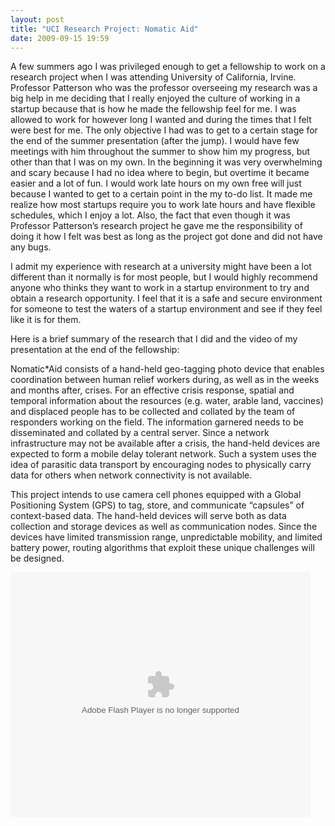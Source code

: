 ```yaml
---
layout: post
title: "UCI Research Project: Nomatic Aid"
date: 2009-09-15 19:59
---
```


A few summers ago I was privileged enough to get a fellowship to work on
a research project when I was attending University of California,
Irvine. Professor Patterson who was the professor overseeing my research
was a big help in me deciding that I really enjoyed the culture of
working in a startup because that is how he made the fellowship feel for
me. I was allowed to work for however long I wanted and during the times
that I felt were best for me. The only objective I had was to get to a
certain stage for the end of the summer presentation (after the jump). I
would have few meetings with him throughout the summer to show him my
progress, but other than that I was on my own. In the beginning it was
very overwhelming and scary because I had no idea where to begin, but
overtime it became easier and a lot of fun. I would work late hours on
my own free will just because I wanted to get to a certain point in the
my to-do list. It made me realize how most startups require you to work
late hours and have flexible schedules, which I enjoy a lot. Also, the
fact that even though it was Professor Patterson’s research project he
gave me the responsibility of doing it how I felt was best as long as
the project got done and did not have any bugs.

I admit my experience with research at a university might have been a
lot different than it normally is for most people, but I would highly
recommend anyone who thinks they want to work in a startup environment
to try and obtain a research opportunity. I feel that it is a safe and
secure environment for someone to test the waters of a startup
environment and see if they feel like it is for them.

Here is a brief summary of the research that I did and the video of my
presentation at the end of the fellowship:

Nomatic\*Aid consists of a hand-held geo-tagging photo device that
enables coordination between human relief workers during, as well as in
the weeks and months after, crises. For an effective crisis response,
spatial and temporal information about the resources (e.g. water, arable
land, vaccines) and displaced people has to be collected and collated by
the team of responders working on the field. The information garnered
needs to be disseminated and collated by a central server. Since a
network infrastructure may not be available after a crisis, the
hand-held devices are expected to form a mobile delay tolerant network.
Such a system uses the idea of parasitic data transport by encouraging
nodes to physically carry data for others when network connectivity is
not available.

This project intends to use camera cell phones equipped with a Global
Positioning System (GPS) to tag, store, and communicate “capsules” of
context-based data. The hand-held devices will serve both as data
collection and storage devices as well as communication nodes. Since the
devices have limited transmission range, unpredictable mobility, and
limited battery power, routing algorithms that exploit these unique
challenges will be designed.

<object id="revvervideoa17743d6aebf486ece24053f35e1aa23" classid="clsid:d27cdb6e-ae6d-11cf-96b8-444553540000" width="480" height="392" codebase="http://download.macromedia.com/pub/shockwave/cabs/flash/swflash.cab#version=6,0,40,0"><param name="Movie" value="http://flash.revver.com/player/1.0/player.swf?mediaId=504179"></param><param name="FlashVars" value="allowFullScreen=true"></param><param name="AllowFullScreen" value="true"></param><param name="AllowScriptAccess" value="always"></param><param name="src" value="http://flash.revver.com/player/1.0/player.swf?mediaId=504179"></param><param name="flashvars" value="allowFullScreen=true"></param><param name="allowfullscreen" value="true"></param><embed id="revvervideoa17743d6aebf486ece24053f35e1aa23" type="application/x-shockwave-flash" width="480" height="392" src="http://flash.revver.com/player/1.0/player.swf?mediaId=504179" allowscriptaccess="always" allowfullscreen="true" flashvars="allowFullScreen=true" movie="http://flash.revver.com/player/1.0/player.swf?mediaId=504179"></embed></object>
